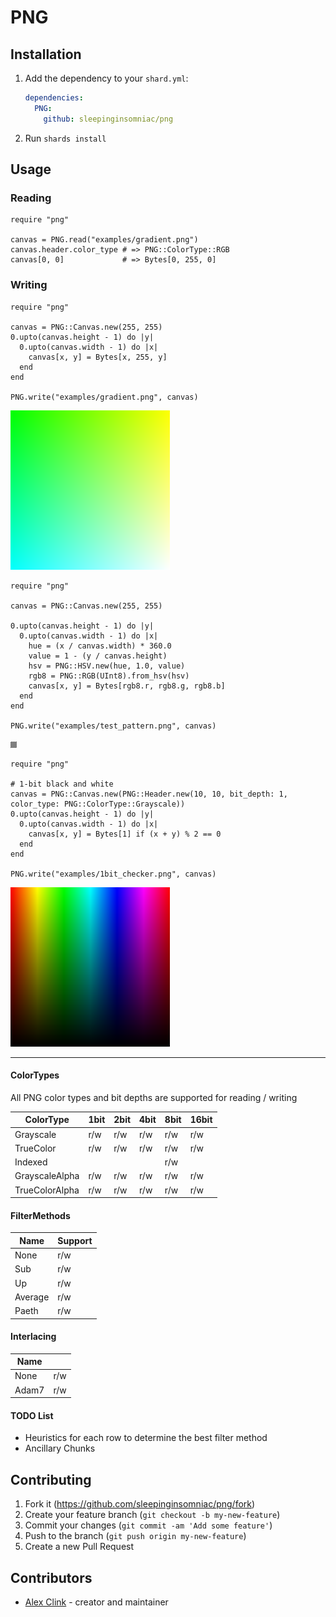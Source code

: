# PNG

## Installation

1. Add the dependency to your `shard.yml`:

   ```yaml
   dependencies:
     PNG:
       github: sleepinginsomniac/png
   ```

2. Run `shards install`

## Usage

### Reading

```crystal
require "png"

canvas = PNG.read("examples/gradient.png")
canvas.header.color_type # => PNG::ColorType::RGB
canvas[0, 0]             # => Bytes[0, 255, 0]
```

### Writing

```crystal
require "png"

canvas = PNG::Canvas.new(255, 255)
0.upto(canvas.height - 1) do |y|
  0.upto(canvas.width - 1) do |x|
    canvas[x, y] = Bytes[x, 255, y]
  end
end

PNG.write("examples/gradient.png", canvas)
```

![Color gradient](examples/gradient.png)

```crystal
require "png"

canvas = PNG::Canvas.new(255, 255)

0.upto(canvas.height - 1) do |y|
  0.upto(canvas.width - 1) do |x|
    hue = (x / canvas.width) * 360.0
    value = 1 - (y / canvas.height)
    hsv = PNG::HSV.new(hue, 1.0, value)
    rgb8 = PNG::RGB(UInt8).from_hsv(hsv)
    canvas[x, y] = Bytes[rgb8.r, rgb8.g, rgb8.b]
  end
end

PNG.write("examples/test_pattern.png", canvas)
```

![1Bit B/W](examples/1bit_checker.png)

```crystal
require "png"

# 1-bit black and white
canvas = PNG::Canvas.new(PNG::Header.new(10, 10, bit_depth: 1, color_type: PNG::ColorType::Grayscale))
0.upto(canvas.height - 1) do |y|
  0.upto(canvas.width - 1) do |x|
    canvas[x, y] = Bytes[1] if (x + y) % 2 == 0
  end
end

PNG.write("examples/1bit_checker.png", canvas)
```

![Test pattern](examples/test_pattern.png)

___

#### ColorTypes

All PNG color types and bit depths are supported for reading / writing

| ColorType      | 1bit | 2bit | 4bit | 8bit | 16bit |
|----------------|------|------|------|------|-------|
| Grayscale      | r/w  | r/w  | r/w  | r/w  | r/w   |
| TrueColor      | r/w  | r/w  | r/w  | r/w  | r/w   |
| Indexed        |      |      |      | r/w  |       |
| GrayscaleAlpha | r/w  | r/w  | r/w  | r/w  | r/w   |
| TrueColorAlpha | r/w  | r/w  | r/w  | r/w  | r/w   |

#### FilterMethods

| Name    | Support |
|---------|---------|
| None    | r/w     |
| Sub     | r/w     |
| Up      | r/w     |
| Average | r/w     |
| Paeth   | r/w     |

#### Interlacing

| Name  |     |
|-------|-----|
| None  | r/w |
| Adam7 | r/w |


#### TODO List
- Heuristics for each row to determine the best filter method
- Ancillary Chunks

## Contributing

1. Fork it (<https://github.com/sleepinginsomniac/png/fork>)
2. Create your feature branch (`git checkout -b my-new-feature`)
3. Commit your changes (`git commit -am 'Add some feature'`)
4. Push to the branch (`git push origin my-new-feature`)
5. Create a new Pull Request

## Contributors

- [Alex Clink](https://github.com/sleepinginsomniac) - creator and maintainer
